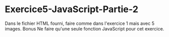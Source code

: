 # Exercice5-JavaScript-Partie-2
Dans le fichier HTML fourni, faire comme dans l'exercice 1 mais avec 5 images.
Bonus Ne faire qu'une seule fonction JavaScript pour cet exercice.
